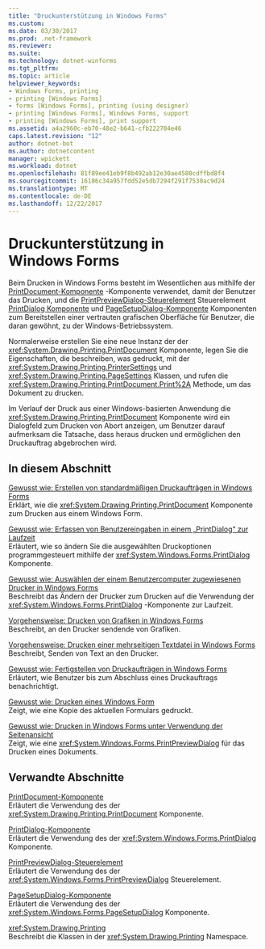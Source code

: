 ```yaml
---
title: "Druckunterstützung in Windows Forms"
ms.custom: 
ms.date: 03/30/2017
ms.prod: .net-framework
ms.reviewer: 
ms.suite: 
ms.technology: dotnet-winforms
ms.tgt_pltfrm: 
ms.topic: article
helpviewer_keywords:
- Windows Forms, printing
- printing [Windows Forms]
- forms [Windows Forms], printing (using designer)
- printing [Windows Forms], Windows Forms, support
- printing [Windows Forms], print support
ms.assetid: a4a2960c-eb70-48e2-b641-cfb222704e46
caps.latest.revision: "12"
author: dotnet-bot
ms.author: dotnetcontent
manager: wpickett
ms.workload: dotnet
ms.openlocfilehash: 81f89ee41eb9f8b492ab12e30ae4580cdffbd8f4
ms.sourcegitcommit: 16186c34a957fdd52e5db7294f291f7530ac9d24
ms.translationtype: MT
ms.contentlocale: de-DE
ms.lasthandoff: 12/22/2017
---
```

# <a name="windows-forms-print-support"></a>Druckunterstützung in Windows Forms
Beim Drucken in Windows Forms besteht im Wesentlichen aus mithilfe der [PrintDocument-Komponente](../../../../docs/framework/winforms/controls/printdocument-component-windows-forms.md) -Komponente verwendet, damit der Benutzer das Drucken, und die [PrintPreviewDialog-Steuerelement](../../../../docs/framework/winforms/controls/printpreviewdialog-control-windows-forms.md) Steuerelement [PrintDialog Komponente](../../../../docs/framework/winforms/controls/printdialog-component-windows-forms.md) und [PageSetupDialog-Komponente](../../../../docs/framework/winforms/controls/pagesetupdialog-component-windows-forms.md) Komponenten zum Bereitstellen einer vertrauten grafischen Oberfläche für Benutzer, die daran gewöhnt, zu der Windows-Betriebssystem.  
  
 Normalerweise erstellen Sie eine neue Instanz der der <xref:System.Drawing.Printing.PrintDocument> Komponente, legen Sie die Eigenschaften, die beschreiben, was gedruckt, mit der <xref:System.Drawing.Printing.PrinterSettings> und <xref:System.Drawing.Printing.PageSettings> Klassen, und rufen die <xref:System.Drawing.Printing.PrintDocument.Print%2A> Methode, um das Dokument zu drucken.  
  
 Im Verlauf der Druck aus einer Windows-basierten Anwendung die <xref:System.Drawing.Printing.PrintDocument> Komponente wird ein Dialogfeld zum Drucken von Abort anzeigen, um Benutzer darauf aufmerksam die Tatsache, dass heraus drucken und ermöglichen den Druckauftrag abgebrochen wird.  
  
## <a name="in-this-section"></a>In diesem Abschnitt  
 [Gewusst wie: Erstellen von standardmäßigen Druckaufträgen in Windows Forms](../../../../docs/framework/winforms/advanced/how-to-create-standard-windows-forms-print-jobs.md)  
 Erklärt, wie die <xref:System.Drawing.Printing.PrintDocument> Komponente zum Drucken aus einem Windows Form.  
  
 [Gewusst wie: Erfassen von Benutzereingaben in einem „PrintDialog“ zur Laufzeit](../../../../docs/framework/winforms/advanced/how-to-capture-user-input-from-a-printdialog-at-run-time.md)  
 Erläutert, wie so ändern Sie die ausgewählten Druckoptionen programmgesteuert mithilfe der <xref:System.Windows.Forms.PrintDialog> Komponente.  
  
 [Gewusst wie: Auswählen der einem Benutzercomputer zugewiesenen Drucker in Windows Forms](../../../../docs/framework/winforms/advanced/how-to-choose-the-printers-attached-to-user-computer-in-windows-forms.md)  
 Beschreibt das Ändern der Drucker zum Drucken auf die Verwendung der <xref:System.Windows.Forms.PrintDialog> -Komponente zur Laufzeit.  
  
 [Vorgehensweise: Drucken von Grafiken in Windows Forms](../../../../docs/framework/winforms/advanced/how-to-print-graphics-in-windows-forms.md)  
 Beschreibt, an den Drucker sendende von Grafiken.  
  
 [Vorgehensweise: Drucken einer mehrseitigen Textdatei in Windows Forms](../../../../docs/framework/winforms/advanced/how-to-print-a-multi-page-text-file-in-windows-forms.md)  
 Beschreibt, Senden von Text an den Drucker.  
  
 [Gewusst wie: Fertigstellen von Druckaufträgen in Windows Forms](../../../../docs/framework/winforms/advanced/how-to-complete-windows-forms-print-jobs.md)  
 Erläutert, wie Benutzer bis zum Abschluss eines Druckauftrags benachrichtigt.  
  
 [Gewusst wie: Drucken eines Windows Form](../../../../docs/framework/winforms/advanced/how-to-print-a-windows-form.md)  
 Zeigt, wie eine Kopie des aktuellen Formulars gedruckt.  
  
 [Gewusst wie: Drucken in Windows Forms unter Verwendung der Seitenansicht](../../../../docs/framework/winforms/advanced/how-to-print-in-windows-forms-using-print-preview.md)  
 Zeigt, wie eine <xref:System.Windows.Forms.PrintPreviewDialog> für das Drucken eines Dokuments.  
  
## <a name="related-sections"></a>Verwandte Abschnitte  
 [PrintDocument-Komponente](../../../../docs/framework/winforms/controls/printdocument-component-windows-forms.md)  
 Erläutert die Verwendung des der <xref:System.Drawing.Printing.PrintDocument> Komponente.  
  
 [PrintDialog-Komponente](../../../../docs/framework/winforms/controls/printdialog-component-windows-forms.md)  
 Erläutert die Verwendung des der <xref:System.Windows.Forms.PrintDialog> Komponente.  
  
 [PrintPreviewDialog-Steuerelement](../../../../docs/framework/winforms/controls/printpreviewdialog-control-windows-forms.md)  
 Erläutert die Verwendung des der <xref:System.Windows.Forms.PrintPreviewDialog> Steuerelement.  
  
 [PageSetupDialog-Komponente](../../../../docs/framework/winforms/controls/pagesetupdialog-component-windows-forms.md)  
 Erläutert die Verwendung des der <xref:System.Windows.Forms.PageSetupDialog> Komponente.  
  
 <xref:System.Drawing.Printing>  
 Beschreibt die Klassen in der <xref:System.Drawing.Printing> Namespace.
